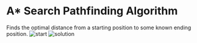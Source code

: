 # A* Search Pathfinding Algorithm
Finds the optimal distance from a starting position to some known ending position.
![start](https://github.com/jd99davidson/A_Star_Search/assets/26396740/95034525-df6d-430a-9c46-d63b8a083ec8)
![solution](https://github.com/jd99davidson/A_Star_Search/assets/26396740/c5623b15-d520-4e2d-8f32-0285a42a143d)
